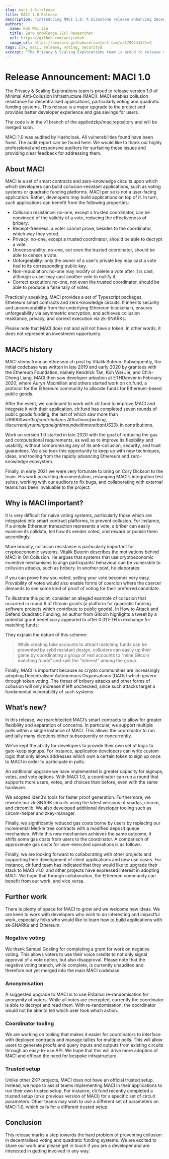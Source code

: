 ```yaml
---
slug: maci-1-0-release
title: MACI 1.0 Release
description: "Introducing MACI 1.0: A milestone release enhancing decentralized applications' collusion resistance, featuring improved developer experience and gas efficiency."
authors:
  name: Koh Wei Jie
  title: Zero Knowledge (ZK) Researcher
  url: https://github.com/weijiekoh
  image_url: https://avatars.githubusercontent.com/u/17002415?v=4
tags: [zk, maci, release, voting, security]
excerpt: "The Privacy & Scaling Explorations team is proud to release version 1.0 of Minimal Anti-Collusion Infrastructure (MACI). MACI enables collusion resistance for decentralised applications, particularly voting and quadratic funding systems. This release is a major upgrade to the project and provides better developer experience and gas savings for users."
---
```


# Release Announcement: MACI 1.0

The Privacy & Scaling Explorations team is proud to release version 1.0 of Minimal Anti-Collusion Infrastructure (MACI). MACI enables collusion resistance for decentralised applications, particularly voting and quadratic funding systems. This release is a major upgrade to the project and provides better developer experience and gas savings for users.

The code is in the v1 branch of the appliedzkp/macirepository and will be merged soon.

MACI 1.0 was audited by Hashcloak. All vulnerabilities found have been fixed. The audit report can be found here. We would like to thank our highly professional and responsive auditors for surfacing these issues and providing clear feedback for addressing them.

## About MACI

MACI is a set of smart contracts and zero-knowledge circuits upon which which developers can build collusion-resistant applications, such as voting systems or quadratic funding platforms. MACI per se is not a user-facing application. Rather, developers may build applications on top of it. In turn, such applications can benefit from the following properties:

- Collusion resistance: no-one, except a trusted coordinator, can be convinced of the validity of a vote, reducing the effectiveness of bribery.
- Receipt-freeness: a voter cannot prove, besides to the coordinator, which way they voted.
- Privacy: no-one, except a trusted coordinator, should be able to decrypt a vote.
- Uncensorability: no-one, not even the trusted coordinator, should be able to censor a vote.
- Unforgeability: only the owner of a user’s private key may cast a vote tied to its corresponding public key.
- Non-repudiation: no-one may modify or delete a vote after it is cast, although a user may cast another vote to nullify it.
- Correct execution: no-one, not even the trusted coordinator, should be able to produce a false tally of votes.

Practically speaking, MACI provides a set of Typescript packages, Ethereum smart contracts and zero-knowledge circuits. It inherits security and uncensorability from the underlying Ethereum blockchain, ensures unforgeability via asymmetric encryption, and achieves collusion resistance, privacy, and correct execution via zk-SNARKs.

Please note that MACI does not and will not have a token. In other words, it does not represent an investment opportunity.

## MACI’s history

MACI stems from an ethresear.ch post by Vitalik Buterin. Subsequently, the initial codebase was written in late 2019 and early 2020 by grantees with the Ethereum Foundation, namely Kendrick Tan, Koh Wei Jie, and Chih-Cheng Liang. MACI then saw developer adoption at ETHDenver in February 2020, where Auryn Macmillan and others started work on clr.fund, a protocol for the Ethereum community to allocate funds for Ethereum-based public goods.

After the event, we continued to work with clr.fund to improve MACI and integrate it with their application. clr.fund has completed seven rounds of public goods funding, the last of which saw more than US$6000 worth of contributions. At the time of writing, it is currently running an eighth round with more than US$20k in contributions.

Work on version 1.0 started in late 2020 with the goal of reducing the gas and computational requirements, as well as to improve its flexibility and usability, without compromising any of its anti-collusion, security, and trust guarantees. We also took this opportunity to keep up with new techniques, ideas, and tooling from the rapidly advancing Ethereum and zero-knowledge ecosystem.

Finally, in early 2021 we were very fortunate to bring on Cory Dickson to the team. His work on writing documentation, revamping MACI’s integration test suites, working with our auditors to fix bugs, and collaborating with external teams has been invaluable to the project.

## Why is MACI important?

It is very difficult for naive voting systems, particularly those which are integrated into smart contract platforms, to prevent collusion. For instance, if a simple Ethereum transaction represents a vote, a briber can easily examine its calldata, tell how its sender voted, and reward or punish them accordingly.

More broadly, collusion resistance is particularly important for cryptoeconomic systems. Vitalik Buterin describes the motivations behind MACI in On Collusion. He argues that systems that use cryptoeconomic incentive mechanisms to align participants’ behaviour can be vulnerable to collusion attacks, such as bribery. In another post, he elaborates:

if you can prove how you voted, selling your vote becomes very easy. Provability of votes would also enable forms of coercion where the coercer demands to see some kind of proof of voting for their preferred candidate.

To illustrate this point, consider an alleged example of collusion that occurred in round 6 of Gitcoin grants (a platform for quadratic funding software projects which contribute to public goods). In How to Attack and Defend Quadratic Funding, an author from Gitcoin highlights a tweet by a potential grant beneficiary appeared to offer 0.01 ETH in exchange for matching funds:

They explain the nature of this scheme:

> While creating fake accounts to attract matching funds can be prevented by sybil resistant design, colluders can easily up their game by coordinating a group of real accounts to “mine Gitcoin matching funds” and split the “interest” among the group.

Finally, MACI is important because as crypto communities are increasingly adopting Decentralised Autonomous Organisations (DAOs) which govern through token voting. The threat of bribery attacks and other forms of collusion will only increase if left unchecked, since such attacks target a fundamental vulnerability of such systems.

## What’s new?

In this release, we rearchitected MACI’s smart contracts to allow for greater flexibility and separation of concerns. In particular, we support multiple polls within a single instance of MACI. This allows the coordinator to run and tally many elections either subsequently or concurrently.

We’ve kept the ability for developers to provide their own set of logic to gate-keep signups. For instance, application developers can write custom logic that only allows addresses which own a certain token to sign up once to MACI in order to participate in polls.

An additional upgrade we have implemented is greater capacity for signups, votes, and vote options. With MACI 1.0, a coordinator can run a round that supports more users, votes, and choices than before, even with the same hardware.

We adopted iden3’s tools for faster proof generation. Furthermore, we rewrote our zk-SNARK circuits using the latest versions of snarkjs, circom, and circomlib. We also developed additional developer tooling such as circom-helper and zkey-manager.

Finally, we significantly reduced gas costs borne by users by replacing our incremental Merkle tree contracts with a modified deposit queue mechanism. While this new mechanism achieves the same outcome, it shifts some gas costs from users to the coordinator. A comparison of approximate gas costs for user-executed operations is as follows:

Finally, we are looking forward to collaborating with other projects and supporting their development of client applications and new use cases. For instance, clr.fund team has indicated that they would like to upgrade their stack to MACI v1.0, and other projects have expressed interest in adopting MACI. We hope that through collaboration, the Ethereum community can benefit from our work, and vice versa.

## Further work

There is plenty of space for MACI to grow and we welcome new ideas. We are keen to work with developers who wish to do interesting and impactful work, especially folks who would like to learn how to build applications with zk-SNARKs and Ethereum.

### Negative voting

We thank Samuel Gosling for completing a grant for work on negative voting. This allows voters to use their voice credits to not only signal approval of a vote option, but also disapproval. Please note that the negative voting branch, while complete, is currently unaudited and therefore not yet merged into the main MACI codebase.

### Anonymisation

A suggested upgrade to MACI is to use ElGamal re-randomisation for anonymity of voters. While all votes are encrypted, currently the coordinator is able to decrypt and read them. With re-randomisation, the coordinator would not be able to tell which user took which action.

### Coordinator tooling

We are working on tooling that makes it easier for coordinators to interface with deployed contracts and manage tallies for multiple polls. This will allow users to generate proofs and query inputs and outputs from existing circuits through an easy-to-use API. We hope that this will drive more adoption of MACI and offload the need for bespoke infrastructure.

### Trusted setup

Unlike other ZKP projects, MACI does not have an official trusted setup. Instead, we hope to assist teams implementing MACI in their applications to run their own trusted setup. For instance, clr.fund recently completed a trusted setup (on a previous version of MACI) for a specific set of circuit parameters. Other teams may wish to use a different set of parameters on MACI 1.0, which calls for a different trusted setup.

## Conclusion

This release marks a step towards the hard problem of preventing collusion in decentralised voting and quadratic funding systems. We are excited to share our work and please get in touch if you are a developer and are interested in getting involved in any way.
